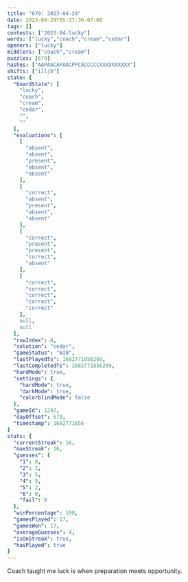 ```yaml
---
title: "679: 2023-04-29"
date: 2023-04-29T05:37:36-07:00
tags: []
contests: ["2023-04-lucky"]
words: ["lucky","coach","cream","cedar"]
openers: ["lucky"]
middlers: ["coach","cream"]
puzzles: [679]
hashes: ["AAPAACAPAACPPCACCCCCXXXXXXXXXX"]
shifts: ["illjb"]
state: {
  "boardState": [
    "lucky",
    "coach",
    "cream",
    "cedar",
    "",
    ""
  ],
  "evaluations": [
    [
      "absent",
      "absent",
      "present",
      "absent",
      "absent"
    ],
    [
      "correct",
      "absent",
      "present",
      "absent",
      "absent"
    ],
    [
      "correct",
      "present",
      "present",
      "correct",
      "absent"
    ],
    [
      "correct",
      "correct",
      "correct",
      "correct",
      "correct"
    ],
    null,
    null
  ],
  "rowIndex": 4,
  "solution": "cedar",
  "gameStatus": "WIN",
  "lastPlayedTs": 1682771856269,
  "lastCompletedTs": 1682771856269,
  "hardMode": true,
  "settings": {
    "hardMode": true,
    "darkMode": true,
    "colorblindMode": false
  },
  "gameId": 1297,
  "dayOffset": 679,
  "timestamp": 1682771856
}
stats: {
  "currentStreak": 16,
  "maxStreak": 16,
  "guesses": {
    "1": 0,
    "2": 1,
    "3": 5,
    "4": 9,
    "5": 2,
    "6": 0,
    "fail": 0
  },
  "winPercentage": 100,
  "gamesPlayed": 17,
  "gamesWon": 17,
  "averageGuesses": 4,
  "isOnStreak": true,
  "hasPlayed": true
}
---
```

<!-- more -->
Coach taught me luck is when preparation meets opportunity.
